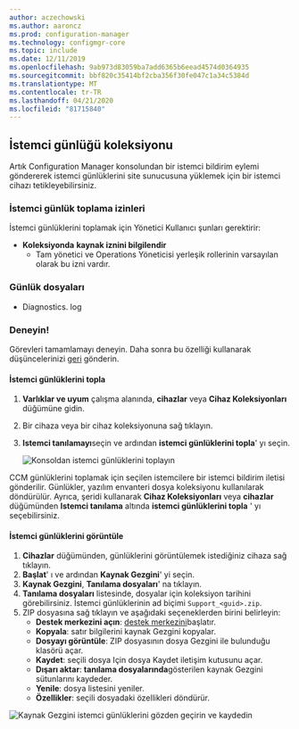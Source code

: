 ```yaml
---
author: aczechowski
ms.author: aaroncz
ms.prod: configuration-manager
ms.technology: configmgr-core
ms.topic: include
ms.date: 12/11/2019
ms.openlocfilehash: 9ab973d83059ba7add6365b6eead4574d0364935
ms.sourcegitcommit: bbf820c35414bf2cba356f30fe047c1a34c5384d
ms.translationtype: MT
ms.contentlocale: tr-TR
ms.lasthandoff: 04/21/2020
ms.locfileid: "81715840"
---
```

## <a name="client-log-collection"></a>İstemci günlüğü koleksiyonu
<!--4226618-->
Artık Configuration Manager konsolundan bir istemci bildirim eylemi göndererek istemci günlüklerini site sunucusuna yüklemek için bir istemci cihazı tetikleyebilirsiniz.

### <a name="permissions-for-client-log-collection"></a>İstemci günlük toplama izinleri

İstemci günlüklerini toplamak için Yönetici Kullanıcı şunları gerektirir:

- **Koleksiyonda** **kaynak iznini bilgilendir**
  - Tam yönetici ve Operations Yöneticisi yerleşik rollerinin varsayılan olarak bu izni vardır. 


### <a name="log-files"></a>Günlük dosyaları

- Diagnostics. log


### <a name="try-it-out"></a>Deneyin!

Görevleri tamamlamayı deneyin. Daha sonra bu özelliği kullanarak düşüncelerinizi [geri](../../../../understand/find-help.md#product-feedback) gönderin.

#### <a name="collect-client-logs"></a>İstemci günlüklerini topla

1. **Varlıklar ve uyum** çalışma alanında, **cihazlar** veya **Cihaz Koleksiyonları** düğümüne gidin. 
1. Bir cihaza veya bir cihaz koleksiyonuna sağ tıklayın.
1. **Istemci tanılamayı**seçin ve ardından **istemci günlüklerini topla**' yı seçin.

   ![Konsoldan istemci günlüklerini toplayın](../../media/4226618-collect-client-logs.png)

CCM günlüklerini toplamak için seçilen istemcilere bir istemci bildirim iletisi gönderilir. Günlükler, yazılım envanteri dosya koleksiyonu kullanılarak döndürülür. Ayrıca, şeridi kullanarak **Cihaz Koleksiyonları** veya **cihazlar** düğümünden **Istemci tanılama** altında **istemci günlüklerini topla** ' yı seçebilirsiniz.


#### <a name="view-client-logs"></a>İstemci günlüklerini görüntüle

1. **Cihazlar** düğümünden, günlüklerini görüntülemek istediğiniz cihaza sağ tıklayın.
1. **Başlat**' ı ve ardından **Kaynak Gezgini**' yi seçin.
1. **Kaynak Gezgini**, **Tanılama dosyaları**' na tıklayın.
1. **Tanılama dosyaları** listesinde, dosyalar için koleksiyon tarihini görebilirsiniz. İstemci günlüklerinin ad biçimi `Support_<guid>.zip`.
1. ZIP dosyasına sağ tıklayın ve aşağıdaki seçeneklerden birini belirleyin:
    - **Destek merkezini açın**: [destek merkezini](../../../../support/support-center.md)başlatır.
    - **Kopyala**: satır bilgilerini kaynak Gezgini kopyalar.
    - **Dosyayı görüntüle**: ZIP dosyasının dosya Gezgini ile bulunduğu klasörü açar.
    - **Kaydet**: seçili dosya Için dosya Kaydet iletişim kutusunu açar.
    - **Dışarı aktar**: **tanılama dosyalarında**gösterilen kaynak Gezgini sütunlarını kaydeder.
    - **Yenile**: dosya listesini yeniler.
    - **Özellikler**: seçili dosyadaki özellikleri döndürür. 

![Kaynak Gezgini istemci günlüklerini gözden geçirin ve kaydedin](../../media/4226618-view-collected-client-logs.png)
